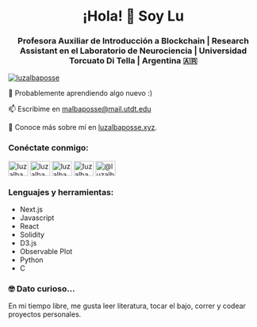 <h1 align="center">¡Hola! 👋 Soy Lu</h1>
<h3 align="center">Profesora Auxiliar de Introducción a Blockchain | Research Assistant en el Laboratorio de Neurociencia | Universidad Torcuato Di Tella | Argentina 🇦🇷</h3>
<p align="left"> <a href="https://twitter.com/luzalbaposse" target="blank"><img src="https://img.shields.io/twitter/follow/luzalbaposse?logo=twitter&style=for-the-badge" alt="luzalbaposse" /></a> </p>

🌱 Probablemente aprendiendo algo nuevo :)

📫 Escribime en malbaposse@mail.utdt.edu

📄 Conoce más sobre mí en [luzalbaposse.xyz](https://luzalbaposse.xyz).

<h3 align="left">Conéctate conmigo:</h3>
<p align="left">
<a href="https://twitter.com/luzalbaposse" target="blank"><img align="center" src="https://raw.githubusercontent.com/rahuldkjain/github-profile-readme-generator/master/src/images/icons/Social/twitter.svg" alt="luzalbaposse" height="30" width="40" /></a>
<a href="https://linkedin.com/in/luzalbaposse" target="blank"><img align="center" src="https://raw.githubusercontent.com/rahuldkjain/github-profile-readme-generator/master/src/images/icons/Social/linked-in-alt.svg" alt="luzalbaposse" height="30" width="40" /></a>
<a href="https://instagram.com/luzalbaposse" target="blank"><img align="center" src="https://raw.githubusercontent.com/rahuldkjain/github-profile-readme-generator/master/src/images/icons/Social/instagram.svg" alt="luzalbaposse" height="30" width="40" /></a>
<a href="https://www.behance.net/luzalbaposse" target="blank"><img align="center" src="https://raw.githubusercontent.com/rahuldkjain/github-profile-readme-generator/master/src/images/icons/Social/behance.svg" alt="luzalbaposse" height="30" width="40" /></a>
<a href="https://medium.com/@luzalbaposse" target="blank"><img align="center" src="https://raw.githubusercontent.com/rahuldkjain/github-profile-readme-generator/master/src/images/icons/Social/medium.svg" alt="@luzalbaposse" height="30" width="40" /></a>
</p>

<h3 align="left">Lenguajes y herramientas:</h3>

- Next.js
- Javascript
- React
- Solidity
- D3.js
- Observable Plot
- Python
- C

<h3 align="left">🤓 Dato curioso...
</h3>
En mi tiempo libre, me gusta leer literatura, tocar el bajo, correr y codear proyectos personales.
